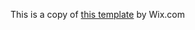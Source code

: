 This is a copy of [this template](https://www.wix.com/website-template/view/html/1335/?siteId=fb238d2a-eb2d-4891-b581-8fc440f38ea0&metaSiteId=9c0b213a-9c6d-4e08-a2d9-f1db38659857&originUrl=https%3A%2F%2Fwww.wix.com%2Fwebsite%2Ftemplates) by Wix.com
